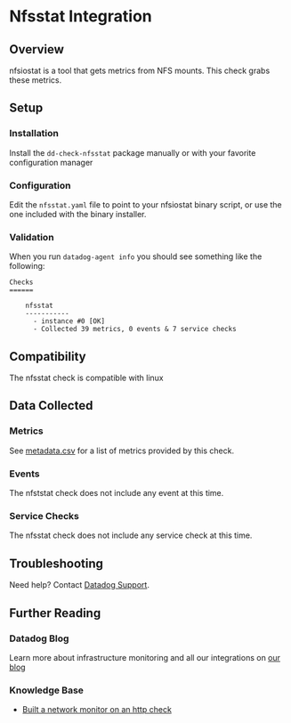 # Nfsstat Integration

## Overview

nfsiostat is a tool that gets metrics from NFS mounts. This check grabs these metrics.

## Setup
### Installation

Install the `dd-check-nfsstat` package manually or with your favorite configuration manager

### Configuration

Edit the `nfsstat.yaml` file to point to your nfsiostat binary script, or use the one included with the binary installer.

### Validation

When you run `datadog-agent info` you should see something like the following:

    Checks
    ======

        nfsstat
        -----------
          - instance #0 [OK]
          - Collected 39 metrics, 0 events & 7 service checks

## Compatibility

The nfsstat check is compatible with linux

## Data Collected
### Metrics
See [metadata.csv](https://github.com/DataDog/integrations-core/blob/master/nfsstat/metadata.csv) for a list of metrics provided by this check.

### Events
The nfststat check does not include any event at this time.

### Service Checks
The nfsstat check does not include any service check at this time.

## Troubleshooting
Need help? Contact [Datadog Support](http://docs.datadoghq.com/help/).

## Further Reading
### Datadog Blog
Learn more about infrastructure monitoring and all our integrations on [our blog](https://www.datadoghq.com/blog/)

### Knowledge Base
* [Built a network monitor on an http check](https://help.datadoghq.com/hc/en-us/articles/115003314726-Built-a-network-monitor-on-an-http-check-)
